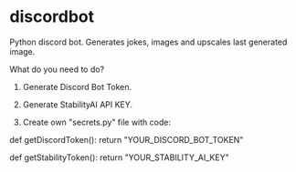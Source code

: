 # discordbot
Python discord bot. Generates jokes, images and upscales last generated image.

What do you need to do?
1. Generate Discord Bot Token. 
2. Generate StabilityAI API KEY.

3. Create own "secrets.py" file with code:

def getDiscordToken():
    return "YOUR_DISCORD_BOT_TOKEN"

def getStabilityToken():
    return "YOUR_STABILITY_AI_KEY"
